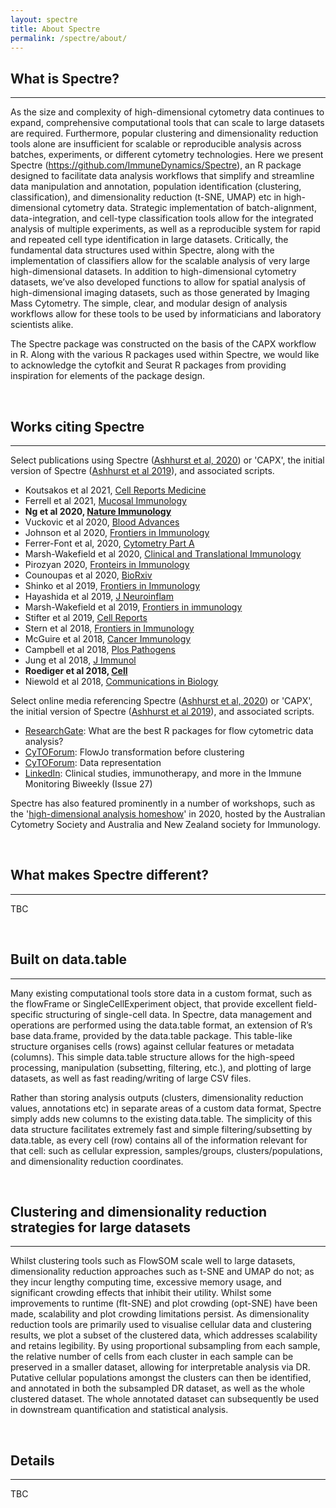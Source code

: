 ```yaml
---
layout: spectre
title: About Spectre
permalink: /spectre/about/
---
```


## What is Spectre?

---

As the size and complexity of high-dimensional cytometry data continues to expand, comprehensive computational tools that can scale to large datasets are required. Furthermore, popular clustering and dimensionality reduction tools alone are insufficient for scalable or reproducible analysis across batches, experiments, or different cytometry technologies. Here we present Spectre (https://github.com/ImmuneDynamics/Spectre), an R package designed to facilitate data analysis workflows that simplify and streamline data manipulation and annotation, population identification (clustering, classification), and dimensionality reduction (t-SNE, UMAP) etc in high-dimensional cytometry data. Strategic implementation of batch-alignment, data-integration, and cell-type classification tools allow for the integrated analysis of multiple experiments, as well as a reproducible system for rapid and repeated cell type identification in large datasets. Critically, the fundamental data structures used within Spectre, along with the implementation of classifiers allow for the scalable analysis of very large high-dimensional datasets. In addition to high-dimensional cytometry datasets, we’ve also developed functions to allow for spatial analysis of high-dimensional imaging datasets, such as those generated by Imaging Mass Cytometry. The simple, clear, and modular design of analysis workflows allow for these tools to be used by informaticians and laboratory scientists alike.

The Spectre package was constructed on the basis of the CAPX workflow in R. Along with the various R packages used within Spectre, we would like to acknowledge the cytofkit and Seurat R packages from providing inspiration for elements of the package design.

<br />

## Works citing Spectre

---

Select publications using Spectre ([Ashhurst et al, 2020](https://www.biorxiv.org/content/10.1101/2020.10.22.349563v1.abstract)) or 'CAPX', the initial version of Spectre ([Ashhurst et al 2019](https://link.springer.com/protocol/10.1007/978-1-4939-9454-0_12)), and associated scripts.

- Koutsakos et al 2021, [Cell Reports Medicine](https://www.sciencedirect.com/science/article/pii/S2666379121000197)
- Ferrell et al 2021, [Mucosal Immunology](https://www.nature.com/articles/s41385-021-00379-6)
- **Ng et al 2020, [Nature Immunology](https://www.researchgate.net/publication/343838774_The_NK_cell_granule_protein_NKG7_regulates_cytotoxic_granule_exocytosis_and_inflammation)**
- Vuckovic et al 2020, [Blood Advances](https://ashpublications.org/bloodadvances/article/4/19/4593/463891/Inverse-relationship-between-oligoclonal-expanded)
- Johnson et al 2020, [Frontiers in Immunology](https://www.frontiersin.org/articles/10.3389/fimmu.2020.01481/full)
- Ferrer-Font et al, 2020, [Cytometry Part A](https://onlinelibrary.wiley.com/doi/abs/10.1002/cyto.a.24016)
- Marsh-Wakefield et al 2020, [Clinical and Translational Immunology](https://onlinelibrary.wiley.com/doi/full/10.1002/cti2.1133)
- Pirozyan 2020, [Fronteirs in Immunology]()
- Counoupas et al 2020, [BioRxiv]()
- Shinko et al 2019, [Frontiers in Immunology]()
- Hayashida et al 2019, [J Neuroinflam]()
- Marsh-Wakefield et al 2019, [Frontiers in immunology]()
- Stifter et al 2019, [Cell Reports]()
- Stern et al 2018, [Frontiers in Immunology]()
- McGuire et al 2018, [Cancer Immunology]()
- Campbell et al 2018, [Plos Pathogens]()
- Jung et al 2018, [J Immunol]()
- **Roediger et al 2018, [Cell](https://doi.org/10.1016/j.cell.2018.08.013)**
- Niewold et al 2018, [Communications in Biology]()

Select online media referencing Spectre ([Ashhurst et al, 2020](https://www.biorxiv.org/content/10.1101/2020.10.22.349563v1.abstract)) or 'CAPX', the initial version of Spectre ([Ashhurst et al 2019](https://link.springer.com/protocol/10.1007/978-1-4939-9454-0_12)), and associated scripts.

- [ResearchGate](https://www.researchgate.net/post/What_are_the_best_R_packages_for_flow_cytometric_data_analysis): What are the best R packages for flow cytometric data analysis?
- [CyTOForum](http://cytoforum.stanford.edu/viewtopic.php?f=3&t=2007&p=5229&hilit=spectre#p5229): FlowJo transformation before clustering
- [CyTOForum](http://cytoforum.stanford.edu/viewtopic.php?f=3&t=2303&p=5729&hilit=spectre#p5729): Data representation
- [LinkedIn](https://www.linkedin.com/pulse/clinical-studies-immunotherapy-more-immune-monitoring-amir/): Clinical studies, immunotherapy, and more in the Immune Monitoring Biweekly (Issue 27)

Spectre has also featured prominently in a number of workshops, such as the '[high-dimensional analysis homeshow](https://immunedynamics.io/homeshow/)' in 2020, hosted by the Australian Cytometry Society and Australia and New Zealand society for Immunology.

<br />

## What makes Spectre different?

---

TBC

<br />

## Built on data.table

---

Many existing computational tools store data in a custom format, such as the flowFrame or SingleCellExperiment object, that provide excellent field-specific structuring of single-cell data. In Spectre, data management and operations are performed using the data.table format, an extension of R’s base data.frame, provided by the data.table package. This table-like structure organises cells (rows) against cellular features or metadata (columns). This simple data.table structure allows for the high-speed processing, manipulation (subsetting, filtering, etc.), and plotting of large datasets, as well as fast reading/writing of large CSV files.

Rather than storing analysis outputs (clusters, dimensionality reduction values, annotations etc) in separate areas of a custom data format, Spectre simply adds new columns to the existing data.table. The simplicity of this data structure facilitates extremely fast and simple filtering/subsetting by data.table, as every cell (row) contains all of the information relevant for that cell: such as cellular expression, samples/groups, clusters/populations, and dimensionality reduction coordinates.

<br />

## Clustering and dimensionality reduction strategies for large datasets

---

Whilst clustering tools such as FlowSOM scale well to large datasets, dimensionality reduction approaches such as t-SNE and UMAP do not; as they incur lengthy computing time, excessive memory usage, and significant crowding effects that inhibit their utility. Whilst some improvements to runtime (flt-SNE) and plot crowding (opt-SNE) have been made, scalability and plot crowding limitations persist. As dimensionality reduction tools are primarily used to visualise cellular data and clustering results, we plot a subset of the clustered data, which addresses scalability and retains legibility. By using proportional subsampling from each sample, the relative number of cells from each cluster in each sample can be preserved in a smaller dataset, allowing for interpretable analysis via DR. Putative cellular populations amongst the clusters can then be identified, and annotated in both the subsampled DR dataset, as well as the whole clustered dataset. The whole annotated dataset can subsequently be used in downstream quantification and statistical analysis.

<br />

## Details

---

TBC

<br />
